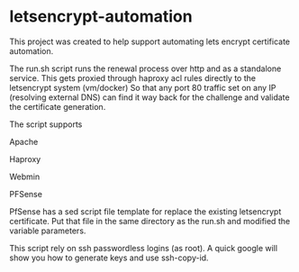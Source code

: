 # letsencrypt-automation

This project was created to help support automating lets encrypt certificate automation.

The run.sh script runs the renewal process over http and as a standalone service. This 
gets proxied through haproxy acl rules directly to the letsencrypt system (vm/docker)
So that any port 80 traffic set on any IP (resolving external DNS) can find it way back
for the challenge and validate the certificate generation.

The script supports

Apache

Haproxy

Webmin

PFSense

PfSense has a sed script file template for replace the existing letsencrypt certificate.
Put that file in the same directory as the run.sh and modified the variable parameters.


This script rely on ssh passwordless logins (as root). A quick google will show you how 
to generate keys and use ssh-copy-id.
